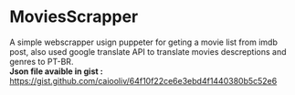 # MoviesScrapper
A simple webscrapper usign puppeter for geting a movie list from imdb post, also used google translate API to translate movies descreptions and genres to PT-BR.
<br>
**Json file avaible in gist :** https://gist.github.com/caiooliv/64f10f22ce6e3ebd4f1440380b5c52e6
